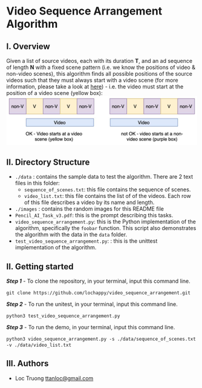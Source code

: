 # Video Sequence Arrangement Algorithm

## <b>I. Overview</b>
Given a list of source videos, each with its duration **T**, and an ad sequence of length **N** with a fixed scene pattern (i.e. we know the positions of video & non-video scenes), this algorithm finds all possible positions of the source videos such that they must always start with a video scene (for more information, please take a look at [here](Pencil_AI_Task_v3.pdf)) - i.e. the video must start at the position of a video scene (yellow box):
![](images/img0.png)

## <b>II. Directory Structure</b>
 - `./data` : contains the sample data to test the algorithm. There are 2 text files in this folder:
    - `sequence_of_scenes.txt`: this file contains the sequence of scenes.
    - `video_list.txt`: this file contains the list of of the videos. Each row of this file describes a video by its name and length.
 - `./images` : contains the random images for this README file
 - `Pencil_AI_Task_v3.pdf`: this is the prompt describing this tasks.
 - `video_sequence_arrangement.py`: this is the Python implementation of the algorithm, specifically the `foobar` function. This script also demonstrates the algorithm with the data in the `data` folder.
 - `test_video_sequence_arrangement.py`: : this is the unittest implementation of the algorithm.
 
 ## <b>II. Getting started</b>
 **_Step 1_** - To clone the repository, in your terminal, input this command line.
```terminal
git clone https://github.com/lochappy/video_sequence_arrangement.git
```
**_Step 2_** - To run the unitest, in your terminal, input this command line.
```terminal
python3 test_video_sequence_arrangement.py
```
**_Step 3_** - To run the demo, in your terminal, input this command line.
```terminal
python3 video_sequence_arrangement.py -s ./data/sequence_of_scenes.txt -v ./data/video_list.txt
```

## <b>III. Authors</b>
- Loc Truong <ttanloc@gmail.com>
